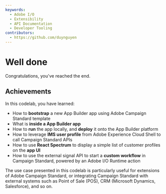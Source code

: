 ```yaml
---
keywords:
  - Adobe I/O
  - Extensibility
  - API Documentation
  - Developer Tooling
contributors: 
  - https://github.com/duynguyen 
---
```


# Well done

Congratulations, you've reached the end.

## Achievements

In this codelab, you have learned:
* How to **bootstrap** a new App Builder app using Adobe Campaign Standard template
* What is **inside a App Builder app**
* How to **run** the app locally, and **deploy** it onto the App Builder platform
* How to leverage **IMS user profile** from Adobe Experience Cloud Shell to call Campaign Standard APIs
* How to use **React Spectrum** to display a simple list of customer profiles on the **app UI**
* How to use the external signal API to start a **custom workflow** in Campaign Standard, powered by an Adobe I/O Runtime action

The use case presented in this codelab is particularly useful for extensions of Adobe Campaign Standard, or integrating Campaign Standard with external systems such as Point of Sale (POS), CRM (Microsoft Dynamics, Salesforce), and so on.
